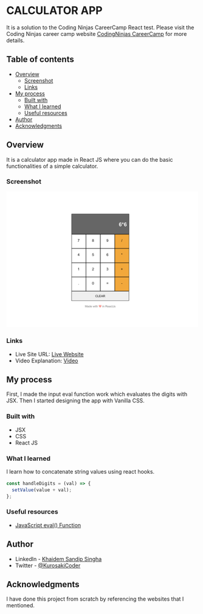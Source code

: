 # CALCULATOR APP

It is a solution to the Coding Ninjas CareerCamp React test. Please visit the Coding Ninjas career camp website [CodingNinjas CareerCamp](https://careercamp.codingninjas.com/?utm_source=codingninjas&utm_medium=top_navigation&utm_campaign=landing_header) for more details.

## Table of contents

- [Overview](#overview)
  - [Screenshot](#screenshot)
  - [Links](#links)
- [My process](#my-process)
  - [Built with](#built-with)
  - [What I learned](#what-i-learned)
  - [Useful resources](#useful-resources)
- [Author](#author)
- [Acknowledgments](#acknowledgments)

## Overview

It is a calculator app made in React JS where you can do the basic functionalities of a simple calculator.

### Screenshot

![](images/image.png)

### Links

- Live Site URL: [Live Website](https://kurosakicoder.github.io/ReactCalculator/)
- Video Explanation: [Video](https://drive.google.com/file/d/1Bid7uwf01VLnl2tKr2Zeko7IB8GMNj8i/view?usp=sharing)

## My process

First, I made the input eval function work which evaluates the digits with JSX. Then I started designing the app with Vanilla CSS.

### Built with

- JSX
- CSS
- React JS

### What I learned

I learn how to concatenate string values using react hooks.

```js
const handleDigits = (val) => {
  setValue(value + val);
};
```

### Useful resources

- [JavaScript eval() Function](https://www.w3schools.com/jsref/jsref_eval.asp)

## Author

- LinkedIn - [Khaidem Sandip Singha ](https://www.linkedin.com/in/khaidemsandip/)
- Twitter - [@KurosakiCoder](https://twitter.com/KurosakiCoder)

## Acknowledgments

I have done this project from scratch by referencing the websites that I mentioned.
